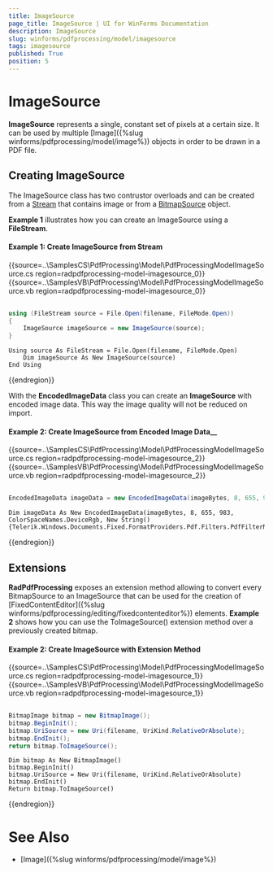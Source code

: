 ```yaml
---
title: ImageSource
page_title: ImageSource | UI for WinForms Documentation
description: ImageSource
slug: winforms/pdfprocessing/model/imagesource
tags: imagesource
published: True
position: 5
---
```


# ImageSource

__ImageSource__ represents a single, constant set of pixels at a certain size. It can be used by multiple [Image]({%slug winforms/pdfprocessing/model/image%}) objects in order to be drawn in a PDF file.

## Creating ImageSource

The ImageSource class has two contrustor overloads and can be created from a [Stream](http://msdn.microsoft.com/en-us/library/system.io.stream(v=vs.110).aspx) that contains image or from a [BitmapSource](http://msdn.microsoft.com/en-us/library/system.windows.media.imaging.bitmapsource(v=vs.110).aspx) object.

__Example 1__ illustrates how you can create an ImageSource using a __FileStream__.

#### Example 1: Create ImageSource from Stream

{{source=..\SamplesCS\PdfProcessing\Model\PdfProcessingModelImageSource.cs region=radpdfprocessing-model-imagesource_0}} 
{{source=..\SamplesVB\PdfProcessing\Model\PdfProcessingModelImageSource.vb region=radpdfprocessing-model-imagesource_0}} 

````C#
            
using (FileStream source = File.Open(filename, FileMode.Open))
{
    ImageSource imageSource = new ImageSource(source);
}

````
````VB.NET
Using source As FileStream = File.Open(filename, FileMode.Open)
    Dim imageSource As New ImageSource(source)
End Using

````

{{endregion}}

With the __EncodedImageData__ class you can create an __ImageSource__ with encoded image data. This way the image quality will not be reduced on import.
   
#### Example 2: Create ImageSource from Encoded Image Data__

{{source=..\SamplesCS\PdfProcessing\Model\PdfProcessingModelImageSource.cs region=radpdfprocessing-model-imagesource_2}} 
{{source=..\SamplesVB\PdfProcessing\Model\PdfProcessingModelImageSource.vb region=radpdfprocessing-model-imagesource_2}} 

````C#
            
EncodedImageData imageData = new EncodedImageData(imageBytes, 8, 655, 983, ColorSpaceNames.DeviceRgb, new string[] { Telerik.Windows.Documents.Fixed.FormatProviders.Pdf.Filters.PdfFilterNames.DCTDecode });

````
````VB.NET
Dim imageData As New EncodedImageData(imageBytes, 8, 655, 983, ColorSpaceNames.DeviceRgb, New String() {Telerik.Windows.Documents.Fixed.FormatProviders.Pdf.Filters.PdfFilterNames.DCTDecode})

````

{{endregion}}

## Extensions

__RadPdfProcessing__ exposes an extension method allowing to convert every BitmapSource to an ImageSource that can be used for the creation of   [FixedContentEditor]({%slug winforms/pdfprocessing/editing/fixedcontenteditor%}) elements. __Example 2__ shows how you can use the ToImageSource() extension method over a previously created bitmap.

#### Example 2: Create ImageSource with Extension Method

{{source=..\SamplesCS\PdfProcessing\Model\PdfProcessingModelImageSource.cs region=radpdfprocessing-model-imagesource_1}} 
{{source=..\SamplesVB\PdfProcessing\Model\PdfProcessingModelImageSource.vb region=radpdfprocessing-model-imagesource_1}} 

````C#
            
BitmapImage bitmap = new BitmapImage();
bitmap.BeginInit();
bitmap.UriSource = new Uri(filename, UriKind.RelativeOrAbsolute);
bitmap.EndInit();
return bitmap.ToImageSource();

````
````VB.NET
Dim bitmap As New BitmapImage()
bitmap.BeginInit()
bitmap.UriSource = New Uri(filename, UriKind.RelativeOrAbsolute)
bitmap.EndInit()
Return bitmap.ToImageSource()

````

{{endregion}} 

# See Also

 * [Image]({%slug winforms/pdfprocessing/model/image%})
